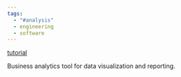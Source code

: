 ```yaml
---
tags:
  - "#analysis"
  - engineering
  - software
---
```


[tutorial](https://www.youtube.com/watch?v=TmhQCQr_DCA)

Business analytics tool for data visualization and reporting.